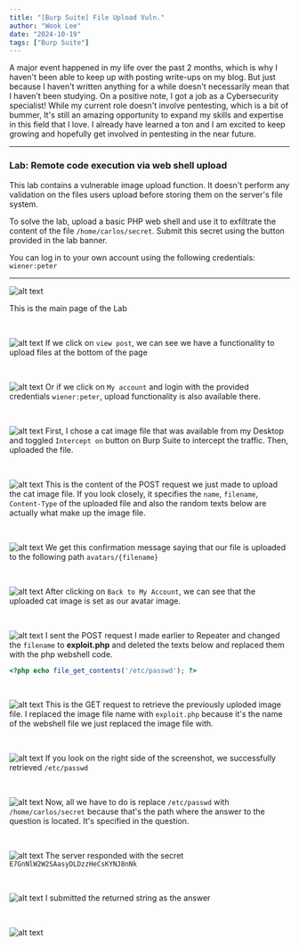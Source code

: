 ```yaml
---
title: "[Burp Suite] File Upload Vuln."
author: "Wook Lee"
date: "2024-10-19"
tags: ["Burp Suite"]
---
```



A major event happened in my life over the past 2 months, which is why I haven't been able to keep up with posting write-ups on my blog. But just because I haven't written anything for a while doesn't necessarily mean that I haven't been studying. On a positive note, I got a job as a Cybersecurity specialist! While my current role doesn't involve pentesting, which is a bit of bummer, It's still an amazing opportunity to expand my skills and expertise in this field that I love. I already have learned a ton and I am excited to keep growing and hopefully get involved in pentesting in the near future.

---

### Lab: Remote code execution via web shell upload

This lab contains a vulnerable image upload function. It doesn't perform any validation on the files users upload before storing them on the server's file system.

To solve the lab, upload a basic PHP web shell and use it to exfiltrate the content of the file `/home/carlos/secret`. Submit this secret using the button provided in the lab banner.

You can log in to your own account using the following credentials: `wiener:peter`

---

![alt text](image.png#center)

This is the main page of the Lab

<br>

![alt text](image-1.png#center)
If we click on `view post`, we can see we have a functionality to upload files at the bottom of the page

<br>


![alt text](image-2.png#center)
Or if we click on `My account` and login with the provided credentials `wiener:peter`, upload functionality is also available there.

<br>


![alt text](image-8.png#center)
First, I chose a cat image file that was available from my Desktop and toggled `Intercept on` button on Burp Suite to intercept the traffic. Then, uploaded the file.

<br>


![alt text](image-9.png#center)
This is the content of the POST request we just made to upload the cat image file. If you look closely, it specifies the `name`, `filename`, `Content-Type` of the uploaded file and also the random texts below are actually what make up the image file.

<br>


![alt text](image-10.png#center)
We get this confirmation message saying that our file is uploaded to the following path `avatars/{filename}`

<br>


![alt text](image-11.png#center)
After clicking on `Back to My Account`, we can see that the uploaded cat image is set as  our avatar image.

<br>

![alt text](image-12.png#center)
I sent the POST request I made earlier to Repeater and changed the `filename` to **exploit.php** and deleted the texts below and replaced them with the php webshell code.
```php
<?php echo file_get_contents('/etc/passwd'); ?>
```

<br>

![alt text](image-13.png#center)
This is the GET request to retrieve the previously uploded image file. I replaced the image file name with `exploit.php` because it's the name of the webshell file we just replaced the image file with.

<br>

![alt text](image-14.png#center)
If you look on the right side of the screenshot, we successfully retrieved `/etc/passwd`

<br>

![alt text](image-15.png#center)
Now, all we have to do is replace `/etc/passwd` with `/home/carlos/secret` because that's the path where the answer to the question is located. It's specified in the question.

<br>

![alt text](image-16.png#center)
The server responded with the secret `E7GnNlW2W2SAasyDLDzzHeCsKYNJ8nNk`

<br>


![alt text](image-17.png#center)
I submitted the returned string as the answer

<br>

![alt text](image-18.png#center)